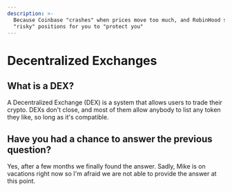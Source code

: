```yaml
---
description: >-
  Because Coinbase "crashes" when prices move too much, and RobinHood sells your
  "risky" positions for you to "protect you"
---
```


# Decentralized Exchanges

## What is a DEX?

A Decentralized Exchange \(DEX\) is a system that allows users to trade their crypto. DEXs don't close, and most of them allow anybody to list any token they like, so long as it's compatible.

## Have you had a chance to answer the previous question?

Yes, after a few months we finally found the answer. Sadly, Mike is on vacations right now so I'm afraid we are not able to provide the answer at this point.



